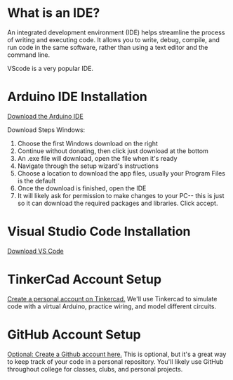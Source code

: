 # What is an IDE?
An integrated development environment (IDE) helps streamline the process of writing and executing code. It allows you to write, debug, compile, and run code in the same software, rather than using a text editor and the command line.

VScode is a very popular IDE.

# Arduino IDE Installation
[Download the Arduino IDE](https://www.arduino.cc/en/software/)

Download Steps Windows: 
1. Choose the first Windows download on the right
2. Continue without donating, then click just download at the bottom
3. An .exe file will download, open the file when it's ready
4. Navigate through the setup wizard's instructions
5. Choose a location to download the app files, usually your Program Files is the default
6. Once the download is finished, open the IDE
7. It will likely ask for permission to make changes to your PC-- this is just so it can download the required packages and libraries. Click accept. 

# Visual Studio Code Installation 
[Download VS Code](https://code.visualstudio.com/download)


# TinkerCad Account Setup
[Create a personal account on Tinkercad.](https://www.tinkercad.com/join) 
We'll use Tinkercad to simulate code with a virtual Arduino, practice wiring, and model different circuits. 

# GitHub Account Setup
[Optional: Create a Github account here.](https://github.com/) 
This is optional, but it's a great way to keep track of your code in a personal repository. You'll likely use GitHub throughout college for classes, clubs, and personal projects.
